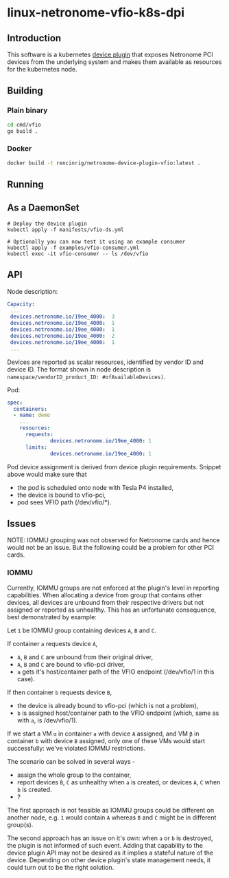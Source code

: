 # linux-netronome-vfio-k8s-dpi

## Introduction

This software is a kubernetes [device plugin](https://kubernetes.io/docs/concepts/cluster-administration/device-plugins/) that exposes Netronome PCI devices from the underlying system and makes them available as resources for the kubernetes node.

## Building

### Plain binary

```bash
cd cmd/vfio
go build .
```

### Docker

```bash
docker build -t rencinrig/netronome-device-plugin-vfio:latest .
```

## Running

## As a DaemonSet

```
# Deploy the device plugin
kubectl apply -f manifests/vfio-ds.yml

# Optionally you can now test it using an example consumer
kubectl apply -f examples/vfio-consumer.yml
kubectl exec -it vfio-consumer -- ls /dev/vfio
```

## API

Node description:

```yaml
Capacity:
 ...
 devices.netronome.io/19ee_4000:  3
 devices.netronome.io/19ee_4000:  1
 devices.netronome.io/19ee_4000:  1
 devices.netronome.io/19ee_4000:  2
 devices.netronome.io/19ee_4000:  1
 ...
```

Devices are reported as scalar resources, identified by vendor ID and device ID. The format shown in node description is `namespace/vendorID_product_ID: #ofAvailableDevices)`.

Pod:

```yaml
spec:
  containers:
  - name: demo
    ...
    resources:
      requests:
              devices.netronome.io/19ee_4000: 1
      limits:
              devices.netronome.io/19ee_4000: 1
```

Pod device assignment is derived from device plugin requirements. Snippet above would make sure that

* the pod is scheduled onto node with Tesla P4 installed,
* the device is bound to vfio-pci,
* pod sees VFIO path (/dev/vfio/*).

## Issues

NOTE: IOMMU grouping was not observed for Netronome cards and hence would not be an issue. But the following could be a problem for other PCI cards.

### IOMMU

Currently, IOMMU groups are not enforced at the plugin's level in reporting capabilities. When allocating a device from group that contains other devices, all devices are unbound from their respective drivers but not assigned or reported as unhealthy. This has an unfortunate consequence, best demonstrated by example:

Let `1` be IOMMU group containing devices `A`, `B` and `C`.

If container `a` requests device `A`,

* `A`, `B` and `C` are unbound from their original driver,
* `A`, `B` and `C` are bound to vfio-pci driver,
* `a` gets it's host/container path of the VFIO endpoint (/dev/vfio/1 in this case).

If then container `b` requests device `B`,

* the device is already bound to vfio-pci (which is not a problem),
* `b` is assigned host/container path to the VFIO endpoint (which, same as with `a`, is /dev/vfio/1).

If we start a VM `α` in container `a` with device `A` assigned, and VM `β` in container `b` with device `B` assigned, only one of these VMs would start successfully: we've violated IOMMU restrictions.

The scenario can be solved in several ways -

* assign the whole group to the container,
* report devices `B`, `C` as unhealthy when `a` is created, or devices `A`, `C` when `b` is created.
* ?

The first approach is not feasible as IOMMU groups could be different on another node, e.g. `1` would contain `A` whereas `B` and `C` might be in different group(s).

The second approach has an issue on it's own: when `a` or `b` is destroyed, the plugin is not informed of such event. Adding that capability to the device plugin API may not be desired as it implies a stateful nature of the device. Depending on other device plugin's state management needs, it could turn out to be the right solution.
